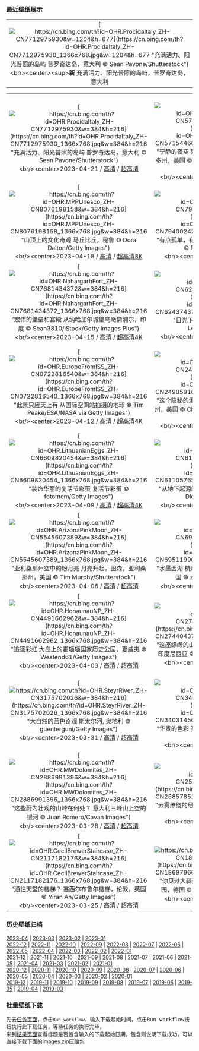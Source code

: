 ### 最近壁纸展示
||
|:---:|
|[![https://cn.bing.com/th?id=OHR.ProcidaItaly_ZH-CN7712975930&w=1204&h=677](https://cn.bing.com/th?id=OHR.ProcidaItaly_ZH-CN7712975930_1366x768.jpg&w=1204&h=677 "充满活力、阳光普照的岛屿&#10;普罗奇达岛，意大利&#10;© Sean Pavone/Shutterstock")](https://cn.bing.com/search?q=%e6%84%8f%e5%a4%a7%e5%88%a9%e6%99%ae%e7%bd%97%e5%a5%87%e8%be%be%e5%b2%9b&form=hpcapt&mkt=zh-cn&filters=HpDate:"20230420_1600")<br/><center><sup>**新**</sup>&nbsp;充满活力、阳光普照的岛屿，普罗奇达岛，意大利<center/>|

||||
|:---:|:---:|:---:|
|[![https://cn.bing.com/th?id=OHR.ProcidaItaly_ZH-CN7712975930&w=384&h=216](https://cn.bing.com/th?id=OHR.ProcidaItaly_ZH-CN7712975930_1366x768.jpg&w=384&h=216 "充满活力、阳光普照的岛屿&#10;普罗奇达岛，意大利&#10;© Sean Pavone/Shutterstock")](https://cn.bing.com/search?q=%e6%84%8f%e5%a4%a7%e5%88%a9%e6%99%ae%e7%bd%97%e5%a5%87%e8%be%be%e5%b2%9b&form=hpcapt&mkt=zh-cn&filters=HpDate:"20230420_1600")<br/><center>2023-04-21 / [高清](https://cn.bing.com/th?id=OHR.ProcidaItaly_ZH-CN7712975930_1920x1200.jpg&w=1920&h=1200) / [超高清](https://cn.bing.com/th?id=OHR.ProcidaItaly_ZH-CN7712975930_UHD.jpg)<center/>|[![https://cn.bing.com/th?id=OHR.CrestedButteEclispe_ZH-CN5715446670&w=384&h=216](https://cn.bing.com/th?id=OHR.CrestedButteEclispe_ZH-CN5715446670_1366x768.jpg&w=384&h=216 "宁静的夜空&#10;克雷斯特德比特山上方的月食，科罗拉多州，美国&#10;© Mengzhonghua Photography/Getty Images")](https://cn.bing.com/search?q=%e7%94%98%e5%b0%bc%e6%a3%ae%e5%9b%bd%e5%ae%b6%e6%a3%ae%e6%9e%97&form=hpcapt&mkt=zh-cn&filters=HpDate:"20230419_1600")<br/><center>2023-04-20 / [高清](https://cn.bing.com/th?id=OHR.CrestedButteEclispe_ZH-CN5715446670_1920x1200.jpg&w=1920&h=1200) / [超高清4K](https://cn.bing.com/th?id=OHR.CrestedButteEclispe_ZH-CN5715446670_UHD.jpg&w=3840&h=2160)<center/>|[![https://cn.bing.com/th?id=OHR.TaiwanYuhina_ZH-CN6541884178&w=384&h=216](https://cn.bing.com/th?id=OHR.TaiwanYuhina_ZH-CN6541884178_1366x768.jpg&w=384&h=216 "一对互相依偎的褐头凤鹛&#10;褐头凤鹛&#10;© Staffan Widstrand/Minden Pictures")](https://cn.bing.com/search?q=%e8%a4%90%e5%a4%b4%e5%87%a4%e9%b9%9b&form=hpcapt&mkt=zh-cn&filters=HpDate:"20230418_1600")<br/><center>2023-04-19 / [高清](https://cn.bing.com/th?id=OHR.TaiwanYuhina_ZH-CN6541884178_1920x1200.jpg&w=1920&h=1200) / [超高清4K](https://cn.bing.com/th?id=OHR.TaiwanYuhina_ZH-CN6541884178_UHD.jpg&w=3840&h=2160)<center/>|
|[![https://cn.bing.com/th?id=OHR.MPPUnesco_ZH-CN8076198158&w=384&h=216](https://cn.bing.com/th?id=OHR.MPPUnesco_ZH-CN8076198158_1366x768.jpg&w=384&h=216 "山顶上的文化奇观&#10;马丘比丘，秘鲁&#10;© Dora Dalton/Getty Images")](https://cn.bing.com/search?q=%e9%a9%ac%e4%b8%98%e6%af%94%e4%b8%98&form=hpcapt&mkt=zh-cn&filters=HpDate:"20230417_1600")<br/><center>2023-04-18 / [高清](https://cn.bing.com/th?id=OHR.MPPUnesco_ZH-CN8076198158_1920x1200.jpg&w=1920&h=1200) / [超高清8K](https://cn.bing.com/th?id=OHR.MPPUnesco_ZH-CN8076198158_UHD.jpg)<center/>|[![https://cn.bing.com/th?id=OHR.MinouLighthouse_ZH-CN7940024247&w=384&h=216](https://cn.bing.com/th?id=OHR.MinouLighthouse_ZH-CN7940024247_1366x768.jpg&w=384&h=216 "有点孤单，有点浪漫&#10;布列塔尼的小米努灯塔，法国&#10;© RooM the Agency/Alamy")](https://cn.bing.com/search?q=%e5%b8%83%e5%88%97%e5%a1%94%e5%b0%bc%e5%a4%a7%e5%8c%ba&form=hpcapt&mkt=zh-cn&filters=HpDate:"20230416_1600")<br/><center>2023-04-17 / [高清](https://cn.bing.com/th?id=OHR.MinouLighthouse_ZH-CN7940024247_1920x1200.jpg&w=1920&h=1200) / [超高清](https://cn.bing.com/th?id=OHR.MinouLighthouse_ZH-CN7940024247_UHD.jpg)<center/>|[![https://cn.bing.com/th?id=OHR.KiteDay_ZH-CN7813901578&w=384&h=216](https://cn.bing.com/th?id=OHR.KiteDay_ZH-CN7813901578_1366x768.jpg&w=384&h=216 "去放风筝吧！&#10;阿德莱德国际风筝节，澳大利亚&#10;© Andrey Moisseyev/Alamy")](https://cn.bing.com/search?q=%e9%a3%8e%e7%ad%9d&form=hpcapt&mkt=zh-cn&filters=HpDate:"20230415_1600")<br/><center>2023-04-16 / [高清](https://cn.bing.com/th?id=OHR.KiteDay_ZH-CN7813901578_1920x1200.jpg&w=1920&h=1200) / [超高清4K](https://cn.bing.com/th?id=OHR.KiteDay_ZH-CN7813901578_UHD.jpg&w=3840&h=2160)<center/>|
|[![https://cn.bing.com/th?id=OHR.NahargarhFort_ZH-CN7681434372&w=384&h=216](https://cn.bing.com/th?id=OHR.NahargarhFort_ZH-CN7681434372_1366x768.jpg&w=384&h=216 "宏伟的堡垒和宫殿&#10;从纳哈加尔城堡鸟瞰斋浦尔，印度&#10;© Sean3810/iStock/Getty Images Plus")](https://cn.bing.com/search?q=%e7%ba%b3%e5%93%88%e5%8a%a0%e5%b0%94%e5%9f%8e%e5%a0%a1&form=hpcapt&mkt=zh-cn&filters=HpDate:"20230414_1600")<br/><center>2023-04-15 / [高清](https://cn.bing.com/th?id=OHR.NahargarhFort_ZH-CN7681434372_1920x1200.jpg&w=1920&h=1200) / [超高清4K](https://cn.bing.com/th?id=OHR.NahargarhFort_ZH-CN7681434372_UHD.jpg&w=3840&h=2160)<center/>|[![https://cn.bing.com/th?id=OHR.RedSeaStars_ZH-CN6243743747&w=384&h=216](https://cn.bing.com/th?id=OHR.RedSeaStars_ZH-CN6243743747_1366x768.jpg&w=384&h=216 "日光下的星星&#10;红海星, 地中海&#10;© Hans Leijnse/Minden Pictures")](https://cn.bing.com/search?q=%e7%ba%a2%e6%b5%b7%e6%98%9f&form=hpcapt&mkt=zh-cn&filters=HpDate:"20230413_1600")<br/><center>2023-04-14 / [高清](https://cn.bing.com/th?id=OHR.RedSeaStars_ZH-CN6243743747_1920x1200.jpg&w=1920&h=1200) / [超高清4K](https://cn.bing.com/th?id=OHR.RedSeaStars_ZH-CN6243743747_UHD.jpg&w=3840&h=2160)<center/>|[![https://cn.bing.com/th?id=OHR.SnowdoniaNational_ZH-CN7415540950&w=384&h=216](https://cn.bing.com/th?id=OHR.SnowdoniaNational_ZH-CN7415540950_1366x768.jpg&w=384&h=216 "徒步旅行者的向往之地&#10;斯诺登尼亚国家公园，威尔士，英国&#10;© Sebastian Wasek/eStock Photo")](https://cn.bing.com/search?q=%e6%96%af%e8%af%ba%e7%99%bb%e5%b0%bc%e4%ba%9a%e5%9b%bd%e5%ae%b6%e5%85%ac%e5%9b%ad&form=hpcapt&mkt=zh-cn&filters=HpDate:"20230412_1600")<br/><center>2023-04-13 / [高清](https://cn.bing.com/th?id=OHR.SnowdoniaNational_ZH-CN7415540950_1920x1200.jpg&w=1920&h=1200) / [超高清](https://cn.bing.com/th?id=OHR.SnowdoniaNational_ZH-CN7415540950_UHD.jpg)<center/>|
|[![https://cn.bing.com/th?id=OHR.EuropeFromISS_ZH-CN0722816540&w=384&h=216](https://cn.bing.com/th?id=OHR.EuropeFromISS_ZH-CN0722816540_1366x768.jpg&w=384&h=216 "此景只应天上有&#10;从国际空间站拍摄的地球&#10;© Tim Peake/ESA/NASA via Getty Images")](https://cn.bing.com/search?q=%e5%9c%b0%e7%90%83&form=hpcapt&mkt=zh-cn&filters=HpDate:"20230411_1600")<br/><center>2023-04-12 / [高清](https://cn.bing.com/th?id=OHR.EuropeFromISS_ZH-CN0722816540_1920x1200.jpg&w=1920&h=1200) / [超高清4K](https://cn.bing.com/th?id=OHR.EuropeFromISS_ZH-CN0722816540_UHD.jpg&w=3840&h=2160)<center/>|[![https://cn.bing.com/th?id=OHR.MossyGrottoFalls_ZH-CN2490591617&w=384&h=216](https://cn.bing.com/th?id=OHR.MossyGrottoFalls_ZH-CN2490591617_1366x768.jpg&w=384&h=216 "这个隐秘的瀑布在哪里？&#10;哥伦比亚河峡谷，俄勒冈州，美国&#10;© Chase Dekker Wild-Life Images/Getty Images")](https://cn.bing.com/search?q=%e4%bf%84%e5%8b%92%e5%86%88%e5%b7%9e%e5%93%a5%e4%bc%a6%e6%af%94%e4%ba%9a%e6%b2%b3%e5%b3%a1%e8%b0%b7&form=hpcapt&mkt=zh-cn&filters=HpDate:"20230410_1600")<br/><center>2023-04-11 / [高清](https://cn.bing.com/th?id=OHR.MossyGrottoFalls_ZH-CN2490591617_1920x1200.jpg&w=1920&h=1200) / [超高清4K](https://cn.bing.com/th?id=OHR.MossyGrottoFalls_ZH-CN2490591617_UHD.jpg&w=3840&h=2160)<center/>|[![https://cn.bing.com/th?id=OHR.ElephantTwins_ZH-CN6743766062&w=384&h=216](https://cn.bing.com/th?id=OHR.ElephantTwins_ZH-CN6743766062_1366x768.jpg&w=384&h=216 "强大的亲缘纽带&#10;安博塞利国家公园的大象，肯尼亚&#10;© Diana Robinson/Getty Images")](https://cn.bing.com/search?q=%e9%9d%9e%e6%b4%b2%e5%a4%a7%e8%b1%a1&form=hpcapt&mkt=zh-cn&filters=HpDate:"20230409_1600")<br/><center>2023-04-10 / [高清](https://cn.bing.com/th?id=OHR.ElephantTwins_ZH-CN6743766062_1920x1200.jpg&w=1920&h=1200) / [超高清](https://cn.bing.com/th?id=OHR.ElephantTwins_ZH-CN6743766062_UHD.jpg)<center/>|
|[![https://cn.bing.com/th?id=OHR.LithuanianEggs_ZH-CN6609820454&w=384&h=216](https://cn.bing.com/th?id=OHR.LithuanianEggs_ZH-CN6609820454_1366x768.jpg&w=384&h=216 "装饰华丽的复活节彩蛋&#10;复活节彩蛋&#10;© fotomem/Getty Images")](https://cn.bing.com/search?q=%e5%a4%8d%e6%b4%bb%e8%8a%82%e5%bd%a9%e8%9b%8b&form=hpcapt&mkt=zh-cn&filters=HpDate:"20230408_1600")<br/><center>2023-04-09 / [高清](https://cn.bing.com/th?id=OHR.LithuanianEggs_ZH-CN6609820454_1920x1200.jpg&w=1920&h=1200) / [超高清4K](https://cn.bing.com/th?id=OHR.LithuanianEggs_ZH-CN6609820454_UHD.jpg&w=3840&h=2160)<center/>|[![https://cn.bing.com/th?id=OHR.NIrelandGiants_ZH-CN6110576507&w=384&h=216](https://cn.bing.com/th?id=OHR.NIrelandGiants_ZH-CN6110576507_1366x768.jpg&w=384&h=216 "从地下起源的传说&#10;巨人之路，北爱尔兰，英国&#10;© DieterMeyrl/Getty Images")](https://cn.bing.com/search?q=%e5%b7%a8%e4%ba%ba%e4%b9%8b%e8%b7%af&form=hpcapt&mkt=zh-cn&filters=HpDate:"20230407_1600")<br/><center>2023-04-08 / [高清](https://cn.bing.com/th?id=OHR.NIrelandGiants_ZH-CN6110576507_1920x1200.jpg&w=1920&h=1200) / [超高清4K](https://cn.bing.com/th?id=OHR.NIrelandGiants_ZH-CN6110576507_UHD.jpg&w=3840&h=2160)<center/>|[![https://cn.bing.com/th?id=OHR.KitsAspen_ZH-CN2160526845&w=384&h=216](https://cn.bing.com/th?id=OHR.KitsAspen_ZH-CN2160526845_1366x768.jpg&w=384&h=216 "两只饥饿的小河狸&#10;欧亚河狸宝宝，芬兰&#10;© Danny Green/Minden Pictures")](https://cn.bing.com/search?q=%e6%ac%a7%e4%ba%9a%e6%b2%b3%e7%8b%b8&form=hpcapt&mkt=zh-cn&filters=HpDate:"20230406_1600")<br/><center>2023-04-07 / [高清](https://cn.bing.com/th?id=OHR.KitsAspen_ZH-CN2160526845_1920x1200.jpg&w=1920&h=1200) / [超高清4K](https://cn.bing.com/th?id=OHR.KitsAspen_ZH-CN2160526845_UHD.jpg&w=3840&h=2160)<center/>|
|[![https://cn.bing.com/th?id=OHR.ArizonaPinkMoon_ZH-CN5545607389&w=384&h=216](https://cn.bing.com/th?id=OHR.ArizonaPinkMoon_ZH-CN5545607389_1366x768.jpg&w=384&h=216 "亚利桑那州空中的粉月亮&#10;月亮升起，图森，亚利桑那州，美国&#10;© Tim Murphy/Shutterstock")](https://cn.bing.com/search?q=%e7%b2%89%e7%ba%a2%e8%89%b2%e6%9c%88%e4%ba%ae&form=hpcapt&mkt=zh-cn&filters=HpDate:"20230405_1600")<br/><center>2023-04-06 / [高清](https://cn.bing.com/th?id=OHR.ArizonaPinkMoon_ZH-CN5545607389_1920x1200.jpg&w=1920&h=1200) / [超高清](https://cn.bing.com/th?id=OHR.ArizonaPinkMoon_ZH-CN5545607389_UHD.jpg)<center/>|[![https://cn.bing.com/th?id=OHR.QingMing2023_ZH-CN6951199028&w=384&h=216](https://cn.bing.com/th?id=OHR.QingMing2023_ZH-CN6951199028_1366x768.jpg&w=384&h=216 "水墨西湖&#10;杭州西湖水墨意境般的风景，浙江省，中国&#10;© zhangshuang/Getty Images")](https://cn.bing.com/search?q=%e6%b8%85%e6%98%8e%e8%8a%82&form=hpcapt&mkt=zh-cn&filters=HpDate:"20230404_1600")<br/><center>2023-04-05 / [高清](https://cn.bing.com/th?id=OHR.QingMing2023_ZH-CN6951199028_1920x1200.jpg&w=1920&h=1200) / [超高清4K](https://cn.bing.com/th?id=OHR.QingMing2023_ZH-CN6951199028_UHD.jpg&w=3840&h=2160)<center/>|[![https://cn.bing.com/th?id=OHR.RomanBridge_ZH-CN4699931052&w=384&h=216](https://cn.bing.com/th?id=OHR.RomanBridge_ZH-CN4699931052_1366x768.jpg&w=384&h=216 "这座古桥在哪呢？&#10;科尔多瓦的古罗马桥，西班牙&#10;© Jeremy Woodhouse/Getty Images")](https://cn.bing.com/search?q=%e7%a7%91%e5%b0%94%e5%a4%9a%e7%93%a6&form=hpcapt&mkt=zh-cn&filters=HpDate:"20230403_1600")<br/><center>2023-04-04 / [高清](https://cn.bing.com/th?id=OHR.RomanBridge_ZH-CN4699931052_1920x1200.jpg&w=1920&h=1200) / [超高清](https://cn.bing.com/th?id=OHR.RomanBridge_ZH-CN4699931052_UHD.jpg)<center/>|
|[![https://cn.bing.com/th?id=OHR.HonaunauNP_ZH-CN4491662962&w=384&h=216](https://cn.bing.com/th?id=OHR.HonaunauNP_ZH-CN4491662962_1366x768.jpg&w=384&h=216 "追逐彩虹&#10;大岛上的霍瑙瑙国家历史公园，夏威夷&#10;© Westend61/Getty Images")](https://cn.bing.com/search?q=%e9%9c%8d%e7%91%99%e7%91%99%e5%9b%bd%e5%ae%b6%e5%8e%86%e5%8f%b2%e5%85%ac%e5%9b%ad&form=hpcapt&mkt=zh-cn&filters=HpDate:"20230402_1600")<br/><center>2023-04-03 / [高清](https://cn.bing.com/th?id=OHR.HonaunauNP_ZH-CN4491662962_1920x1200.jpg&w=1920&h=1200) / [超高清](https://cn.bing.com/th?id=OHR.HonaunauNP_ZH-CN4491662962_UHD.jpg)<center/>|[![https://cn.bing.com/th?id=OHR.JavaBromo_ZH-CN2744043733&w=384&h=216](https://cn.bing.com/th?id=OHR.JavaBromo_ZH-CN2744043733_1366x768.jpg&w=384&h=216 "这座缥缈的山在哪里？&#10;爪哇岛东部的婆罗摩火山，印度尼西亚&#10;© Bento Fotography/Getty Images")](https://cn.bing.com/search?q=%e5%a9%86%e7%bd%97%e6%91%a9%e7%81%ab%e5%b1%b1&form=hpcapt&mkt=zh-cn&filters=HpDate:"20230401_1600")<br/><center>2023-04-02 / [高清](https://cn.bing.com/th?id=OHR.JavaBromo_ZH-CN2744043733_1920x1200.jpg&w=1920&h=1200) / [超高清](https://cn.bing.com/th?id=OHR.JavaBromo_ZH-CN2744043733_UHD.jpg)<center/>|[![https://cn.bing.com/th?id=OHR.FrogMonth_ZH-CN3874143397&w=384&h=216](https://cn.bing.com/th?id=OHR.FrogMonth_ZH-CN3874143397_1366x768.jpg&w=384&h=216 "一只青翠碧绿的蛙&#10;爪哇树蛙&#10;© kuritafsheen/Getty Images")](https://cn.bing.com/search?q=%e7%88%aa%e5%93%87%e6%a0%91%e8%9b%99&form=hpcapt&mkt=zh-cn&filters=HpDate:"20230331_1600")<br/><center>2023-04-01 / [高清](https://cn.bing.com/th?id=OHR.FrogMonth_ZH-CN3874143397_1920x1200.jpg&w=1920&h=1200) / [超高清](https://cn.bing.com/th?id=OHR.FrogMonth_ZH-CN3874143397_UHD.jpg)<center/>|
|[![https://cn.bing.com/th?id=OHR.SteyrRiver_ZH-CN3175702026&w=384&h=216](https://cn.bing.com/th?id=OHR.SteyrRiver_ZH-CN3175702026_1366x768.jpg&w=384&h=216 "大自然的蓝色奇观&#10;斯太尔河, 奥地利&#10;© guenterguni/Getty Images")](https://cn.bing.com/search?q=%e6%96%af%e5%a4%aa%e5%b0%94%e6%b2%b3+%e5%a5%a5%e5%9c%b0%e5%88%a9&form=hpcapt&mkt=zh-cn&filters=HpDate:"20230330_1600")<br/><center>2023-03-31 / [高清](https://cn.bing.com/th?id=OHR.SteyrRiver_ZH-CN3175702026_1920x1200.jpg&w=1920&h=1200) / [超高清](https://cn.bing.com/th?id=OHR.SteyrRiver_ZH-CN3175702026_UHD.jpg)<center/>|[![https://cn.bing.com/th?id=OHR.PeacockFeathers_ZH-CN3403145691&w=384&h=216](https://cn.bing.com/th?id=OHR.PeacockFeathers_ZH-CN3403145691_1366x768.jpg&w=384&h=216 "华贵的色彩&#10;孔雀羽毛&#10;© sarayut Thaneerat/Getty Images")](https://cn.bing.com/search?q=%e5%ad%94%e9%9b%80%e7%be%bd%e6%af%9b&form=hpcapt&mkt=zh-cn&filters=HpDate:"20230329_1600")<br/><center>2023-03-30 / [高清](https://cn.bing.com/th?id=OHR.PeacockFeathers_ZH-CN3403145691_1920x1200.jpg&w=1920&h=1200) / [超高清](https://cn.bing.com/th?id=OHR.PeacockFeathers_ZH-CN3403145691_UHD.jpg)<center/>|[![https://cn.bing.com/th?id=OHR.NuzzleManatee_ZH-CN3263788190&w=384&h=216](https://cn.bing.com/th?id=OHR.NuzzleManatee_ZH-CN3263788190_1366x768.jpg&w=384&h=216 "世界海牛日&#10;两只海牛，佛罗里达州的水晶河，美国&#10;© Gregory Sweeney/Getty Images")](https://cn.bing.com/search?q=%e6%b5%b7%e7%89%9b&form=hpcapt&mkt=zh-cn&filters=HpDate:"20230328_1600")<br/><center>2023-03-29 / [高清](https://cn.bing.com/th?id=OHR.NuzzleManatee_ZH-CN3263788190_1920x1200.jpg&w=1920&h=1200) / [超高清](https://cn.bing.com/th?id=OHR.NuzzleManatee_ZH-CN3263788190_UHD.jpg)<center/>|
|[![https://cn.bing.com/th?id=OHR.MWDolomites_ZH-CN2886991396&w=384&h=216](https://cn.bing.com/th?id=OHR.MWDolomites_ZH-CN2886991396_1366x768.jpg&w=384&h=216 "这些蔚为壮观的山峰在何处？&#10;意大利三峰山上空的银河&#10;© Juan Romero/Cavan Images")](https://cn.bing.com/search?q=%e6%84%8f%e5%a4%a7%e5%88%a9%e4%b8%89%e5%b3%b0%e5%b1%b1&form=hpcapt&mkt=zh-cn&filters=HpDate:"20230327_1600")<br/><center>2023-03-28 / [高清](https://cn.bing.com/th?id=OHR.MWDolomites_ZH-CN2886991396_1920x1200.jpg&w=1920&h=1200) / [超高清](https://cn.bing.com/th?id=OHR.MWDolomites_ZH-CN2886991396_UHD.jpg)<center/>|[![https://cn.bing.com/th?id=OHR.NYCClouds_ZH-CN2585785154&w=384&h=216](https://cn.bing.com/th?id=OHR.NYCClouds_ZH-CN2585785154_1366x768.jpg&w=384&h=216 "云雾缭绕的纽约市&#10;云层中的纽约市天际线&#10;© Orbon Alija/Getty Images")](https://cn.bing.com/search?q=%e7%ba%bd%e7%ba%a6%e5%b8%82%e6%91%a9%e5%a4%a9%e5%a4%a7%e6%a5%bc&form=hpcapt&mkt=zh-cn&filters=HpDate:"20230326_1600")<br/><center>2023-03-27 / [高清](https://cn.bing.com/th?id=OHR.NYCClouds_ZH-CN2585785154_1920x1200.jpg&w=1920&h=1200) / [超高清](https://cn.bing.com/th?id=OHR.NYCClouds_ZH-CN2585785154_UHD.jpg)<center/>|[![https://cn.bing.com/th?id=OHR.WildAnza_ZH-CN2384861750&w=384&h=216](https://cn.bing.com/th?id=OHR.WildAnza_ZH-CN2384861750_1366x768.jpg&w=384&h=216 "大自然最为色彩鲜艳的一面&#10;安沙波利哥沙漠州立公园的野花，加利福尼亚州，美国&#10;© Ron and Patty Thomas/Getty Images")](https://cn.bing.com/search?q=%e5%ae%89%e6%b2%99%e6%b3%a2%e5%88%a9%e5%93%a5%e6%b2%99%e6%bc%a0%e5%b7%9e%e7%ab%8b%e5%85%ac%e5%9b%ad&form=hpcapt&mkt=zh-cn&filters=HpDate:"20230325_1600")<br/><center>2023-03-26 / [高清](https://cn.bing.com/th?id=OHR.WildAnza_ZH-CN2384861750_1920x1200.jpg&w=1920&h=1200) / [超高清](https://cn.bing.com/th?id=OHR.WildAnza_ZH-CN2384861750_UHD.jpg)<center/>|
|[![https://cn.bing.com/th?id=OHR.CecilBrewerStaircase_ZH-CN2117182176&w=384&h=216](https://cn.bing.com/th?id=OHR.CecilBrewerStaircase_ZH-CN2117182176_1366x768.jpg&w=384&h=216 "通往天堂的楼梯？&#10;塞西尔布鲁尔楼梯，伦敦，英国&#10;© Yiran An/Getty Images")](https://cn.bing.com/search?q=%e5%85%a8%e7%90%83%e5%88%9b%e6%84%8f%e6%a5%bc%e6%a2%af&form=hpcapt&mkt=zh-cn&filters=HpDate:"20230324_1600")<br/><center>2023-03-25 / [高清](https://cn.bing.com/th?id=OHR.CecilBrewerStaircase_ZH-CN2117182176_1920x1200.jpg&w=1920&h=1200) / [超高清](https://cn.bing.com/th?id=OHR.CecilBrewerStaircase_ZH-CN2117182176_UHD.jpg)<center/>|[![https://cn.bing.com/th?id=OHR.WildGarlic_ZH-CN1869796625&w=384&h=216](https://cn.bing.com/th?id=OHR.WildGarlic_ZH-CN1869796625_1366x768.jpg&w=384&h=216 "你见过大蒜开花吗？&#10;盛开的野蒜，海尼希国家公园，德国&#10;© Frank Sommariva/Getty Images")](https://cn.bing.com/search?q=%e9%87%8e%e8%92%9c&form=hpcapt&mkt=zh-cn&filters=HpDate:"20230323_1600")<br/><center>2023-03-24 / [高清](https://cn.bing.com/th?id=OHR.WildGarlic_ZH-CN1869796625_1920x1200.jpg&w=1920&h=1200) / [超高清](https://cn.bing.com/th?id=OHR.WildGarlic_ZH-CN1869796625_UHD.jpg)<center/>|[![https://cn.bing.com/th?id=OHR.ChavarocheWinter_ZH-CN1842519491&w=384&h=216](https://cn.bing.com/th?id=OHR.ChavarocheWinter_ZH-CN1842519491_1366x768.jpg&w=384&h=216 "惊人的自然奇观&#10;杜费里峡谷，上萨瓦省，法国&#10;© Jean-Philippe Delobelle/Biosphoto/Alamy")](https://cn.bing.com/search?q=%e6%9d%9c%e8%b4%b9%e9%87%8c%e5%b3%a1%e8%b0%b7&form=hpcapt&mkt=zh-cn&filters=HpDate:"20230322_1600")<br/><center>2023-03-23 / [高清](https://cn.bing.com/th?id=OHR.ChavarocheWinter_ZH-CN1842519491_1920x1200.jpg&w=1920&h=1200) / [超高清4K](https://cn.bing.com/th?id=OHR.ChavarocheWinter_ZH-CN1842519491_UHD.jpg&w=3840&h=2160)<center/>|


### 历史壁纸归档
[2023-04](views/2023/2023-04.md) | [2023-03](views/2023/2023-03.md) | [2023-02](views/2023/2023-02.md) | [2023-01](views/2023/2023-01.md)  
[2022-12](views/2022/2022-12.md) | [2022-11](views/2022/2022-11.md) | [2022-10](views/2022/2022-10.md) | [2022-09](views/2022/2022-09.md) | [2022-08](views/2022/2022-08.md) | [2022-07](views/2022/2022-07.md) | [2022-06](views/2022/2022-06.md) | [2022-05](views/2022/2022-05.md) | [2022-04](views/2022/2022-04.md) | [2022-03](views/2022/2022-03.md) | [2022-02](views/2022/2022-02.md) | [2022-01](views/2022/2022-01.md)  
[2021-12](views/2021/2021-12.md) | [2021-11](views/2021/2021-11.md) | [2021-10](views/2021/2021-10.md) | [2021-09](views/2021/2021-09.md) | [2021-08](views/2021/2021-08.md) | [2021-07](views/2021/2021-07.md) | [2021-06](views/2021/2021-06.md) | [2021-05](views/2021/2021-05.md) | [2021-04](views/2021/2021-04.md) | [2021-03](views/2021/2021-03.md) | [2021-02](views/2021/2021-02.md) | [2021-01](views/2021/2021-01.md)  
[2020-12](views/2020/2020-12.md) | [2020-11](views/2020/2020-11.md) | [2020-10](views/2020/2020-10.md) | [2020-09](views/2020/2020-09.md) | [2020-08](views/2020/2020-08.md) | [2020-07](views/2020/2020-07.md) | [2020-06](views/2020/2020-06.md) | [2020-05](views/2020/2020-05.md) | [2020-04](views/2020/2020-04.md) | [2020-03](views/2020/2020-03.md) | [2020-02](views/2020/2020-02.md) | [2020-01](views/2020/2020-01.md)  
[2019-12](views/2019/2019-12.md) | [2019-11](views/2019/2019-11.md) | [2019-10](views/2019/2019-10.md) | [2019-09](views/2019/2019-09.md) | [2019-08](views/2019/2019-08.md) | [2019-07](views/2019/2019-07.md) | [2019-06](views/2019/2019-06.md) | [2019-05](views/2019/2019-05.md) | [2019-04](views/2019/2019-04.md) | [2019-03](views/2019/2019-03.md)


### 批量壁纸下载
先去[任务页面](https://github.com/wefashe/image-save/actions/workflows/mydown.yml)，点击`Run workflow`，输入下载起始时间，点击<kbd>Run workflow</kbd>按钮执行此下载任务，等待任务的执行完毕，  
来到[结果页面](https://github.com/wefashe/image-save/releases/tag/down_zip_tag)查看标题是否包含输入的下载起始日期，包含则说明下载成功，可以直接下载下面的images.zip压缩包  
